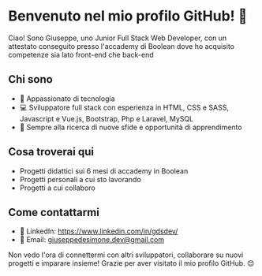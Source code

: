 # Benvenuto nel mio profilo GitHub! 👋

Ciao! Sono Giuseppe, uno Junior Full Stack Web Developer, con un attestato conseguito presso l'accademy di Boolean dove ho acquisito competenze sia lato front-end che back-end

## Chi sono

- 🚀 Appassionato di tecnologia
- 💻 Sviluppatore full stack con esperienza in HTML, CSS e SASS, Javascript e Vue.js, Bootstrap, Php e Laravel, MySQL
- 🌱 Sempre alla ricerca di nuove sfide e opportunità di apprendimento

## Cosa troverai qui

- Progetti didattici sui 6 mesi di accademy in Boolean
- Progetti personali a cui sto lavorando
- Progetti a cui collaboro

## Come contattarmi

- 🔗 LinkedIn: https://www.linkedin.com/in/gdsdev/
- 📧 Email: giuseppedesimone.dev@gmail.com

Non vedo l'ora di connettermi con altri sviluppatori, collaborare su nuovi progetti e imparare insieme! Grazie per aver visitato il mio profilo GitHub. 😊


<!--
**gds90/gds90** is a ✨ _special_ ✨ repository because its `README.md` (this file) appears on your GitHub profile.

Here are some ideas to get you started:

- 🔭 I’m currently working on ...
- 🌱 I’m currently learning ...
- 👯 I’m looking to collaborate on ...
- 🤔 I’m looking for help with ...
- 💬 Ask me about ...
- 📫 How to reach me: ...
- 😄 Pronouns: ...
- ⚡ Fun fact: ...
-->
